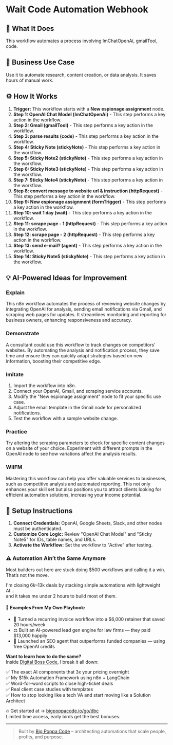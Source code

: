 # Wait Code Automation Webhook

## 🚀 What It Does
This workflow automates a process involving lmChatOpenAi, gmailTool, code.

## 💼 Business Use Case
Use it to automate research, content creation, or data analysis. It saves hours of manual work.

## ⚙️ How It Works
1.  **Trigger:** This workflow starts with a **New espionage assignment** node.
2. **Step 1: OpenAI Chat Model (lmChatOpenAi)** - This step performs a key action in the workflow.
3. **Step 2: Gmail (gmailTool)** - This step performs a key action in the workflow.
4. **Step 3: parse results (code)** - This step performs a key action in the workflow.
5. **Step 4: Sticky Note (stickyNote)** - This step performs a key action in the workflow.
6. **Step 5: Sticky Note2 (stickyNote)** - This step performs a key action in the workflow.
7. **Step 6: Sticky Note3 (stickyNote)** - This step performs a key action in the workflow.
8. **Step 7: Sticky Note4 (stickyNote)** - This step performs a key action in the workflow.
9. **Step 8: convert message to website url & instruction (httpRequest)** - This step performs a key action in the workflow.
10. **Step 9: New espionage assignment (formTrigger)** - This step performs a key action in the workflow.
11. **Step 10: wait 1 day (wait)** - This step performs a key action in the workflow.
12. **Step 11: scrape page - 1 (httpRequest)** - This step performs a key action in the workflow.
13. **Step 12: scrape page - 2 (httpRequest)** - This step performs a key action in the workflow.
14. **Step 13: send e-mail? (agent)** - This step performs a key action in the workflow.
15. **Step 14: Sticky Note5 (stickyNote)** - This step performs a key action in the workflow.

## 💡 AI-Powered Ideas for Improvement
### Explain
This n8n workflow automates the process of reviewing website changes by integrating OpenAI for analysis, sending email notifications via Gmail, and scraping web pages for updates. It streamlines monitoring and reporting for business owners, enhancing responsiveness and accuracy.

### Demonstrate
A consultant could use this workflow to track changes on competitors' websites. By automating the analysis and notification process, they save time and ensure they can quickly adapt strategies based on new information, boosting their competitive edge.

### Imitate
1. Import the workflow into n8n.
2. Connect your OpenAI, Gmail, and scraping service accounts.
3. Modify the "New espionage assignment" node to fit your specific use case.
4. Adjust the email template in the Gmail node for personalized notifications.
5. Test the workflow with a sample website change.

### Practice
Try altering the scraping parameters to check for specific content changes on a website of your choice. Experiment with different prompts in the OpenAI node to see how variations affect the analysis results.

### WIIFM
Mastering this workflow can help you offer valuable services to businesses, such as competitive analysis and automated reporting. This not only enhances your skill set but also positions you to attract clients looking for efficient automation solutions, increasing your income potential.

## 🔧 Setup Instructions
1. **Connect Credentials:** OpenAI, Google Sheets, Slack, and other nodes must be authenticated.
2. **Customize Core Logic:** Review "OpenAI Chat Model" and "Sticky Note5" for IDs, table names, and URLs.
3. **Activate the Workflow:** Set the workflow to "Active" after testing.

### ⚠️ Automation Ain’t the Same Anymore

Most builders out here are stuck doing $500 workflows and calling it a win.  
That’s not the move.  

I'm closing $6k–$13k deals by stacking simple automations with lightweight AI...  
and it takes me under 2 hours to build most of them.

#### 🧠 Examples From My Own Playbook:
- 🔁 Turned a recurring invoice workflow into a $6,000 retainer that saved 20 hours/week  
- ⚖️ Built an AI-powered lead gen engine for law firms — they paid $13,000 happily  
- 🚀 Launched an SEO agent that outperforms funded companies — using free OpenAI credits  

**Want to learn how to do the same?**  
Inside [Digital Boss Code](https://bigpoppacode.io/go/dbc), I break it all down:

✅ The exact AI components that 3x your pricing overnight  
✅ My $15k Automation Framework using n8n + LangChain  
✅ Word-for-word scripts to close high-ticket deals  
✅ Real client case studies with templates  
✅ How to stop looking like a tech VA and start moving like a Solution Architect  

🔥 Get started at → [bigpoppacode.io/go/dbc](https://bigpoppacode.io/go/dbc)  
Limited time access, early birds get the best bonuses.

---
> Built by [Big Poppa Code](https://bigpoppacode.io) – architecting automations that scale people, profits, and purpose.

